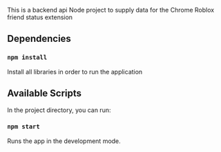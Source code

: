 This is a backend api Node project to supply data for the Chrome Roblox friend status extension 

## Dependencies

### `npm install`

Install all libraries in order to run the application

## Available Scripts

In the project directory, you can run:

### `npm start`

Runs the app in the development mode.<br />
